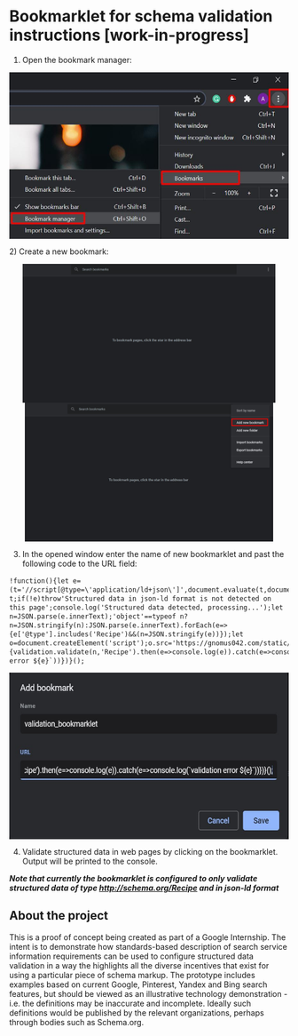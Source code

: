 # Bookmarklet for schema validation instructions [work-in-progress]

1) Open the bookmark manager:
<p align="center">
  <img src="./assets/step1.jpg" height="300" align="center">
</p>
2) Create a new bookmark:

<p align="center">
  <img src="./assets/step2.1.jpg" height="250" align="center">
  <img src="./assets/step2.2.jpg" height="250" align="center">
</p>

3) In the opened window enter the name of new bookmarklet and past the following code to the URL field:

```
!function(){let e=(t='//script[@type=\'application/ld+json\']',document.evaluate(t,document,null,XPathResult.FIRST_ORDERED_NODE_TYPE,null).singleNodeValue);var t;if(!e)throw'Structured data in json-ld format is not detected on this page';console.log('Structured data detected, processing...');let n=JSON.parse(e.innerText);'object'==typeof n?n=JSON.stringify(n):JSON.parse(e.innerText).forEach(e=>{e['@type'].includes('Recipe')&&(n=JSON.stringify(e))});let o=document.createElement('script');o.src='https://gnomus042.com/static/js/libs/bookmarklet.validation.bundle.js',o.async=!1,document.body.appendChild(o),o.addEventListener('load',function(){validation.validate(n,'Recipe').then(e=>console.log(e)).catch(e=>console.log(`validation error ${e}`))})}();
```

<p align="center">
  <img src="./assets/step3.jpg" height="300" align="center">
</p>

4) Validate structured data in web pages by clicking on the bookmarklet. Output will be printed to the console.

***Note that currently the bookmarklet is configured to only validate structured data of type http://schema.org/Recipe and in json-ld format***
## About the project
This is a proof of concept being created as part of a Google Internship. The intent is to demonstrate how standards-based description of search service information requirements can be used to configure structured data validation in a way the highlights all the diverse incentives that exist for using a particular piece of schema markup. The prototype includes examples based on current Google, Pinterest, Yandex and Bing search features, but should be viewed as an illustrative technology demonstration - i.e. the definitions may be inaccurate and incomplete. Ideally such definitions would be published by the relevant organizations, perhaps through bodies such as Schema.org.
